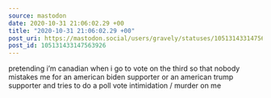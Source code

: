 ```yaml
---
source: mastodon
date: 2020-10-31 21:06:02.29 +00
title: "2020-10-31 21:06:02.29 +00"
post_uri: https://mastodon.social/users/gravely/statuses/105131433147563926
post_id: 105131433147563926
---
```

pretending i’m canadian when i go to vote on the third so that nobody mistakes me for an american biden supporter or an american trump supporter and tries to do a poll vote intimidation / murder on me


